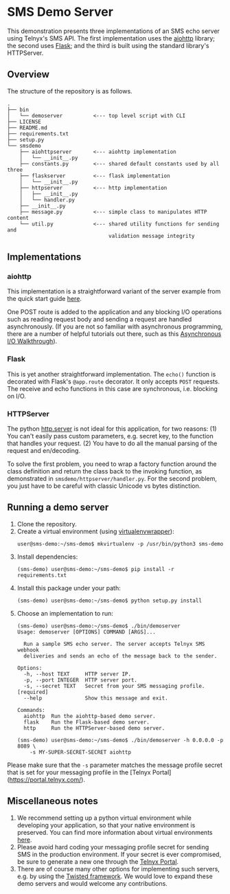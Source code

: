 # SMS Demo Server

This demonstration presents three implementations of an SMS echo server
using Telnyx's SMS API. The first implementation uses the
[aiohttp](http://aiohttp.readthedocs.io/en/stable/) library; the second
uses [Flask](http://flask.pocoo.org/); and the third is built using the
standard library's HTTPServer.

## Overview

The structure of the repository is as follows.

```
.
├── bin
│   └── demoserver          <--- top level script with CLI
├── LICENSE
├── README.md
├── requirements.txt
├── setup.py
└── smsdemo
    ├── aiohttpserver       <--- aiohttp implementation
    │   └── __init__.py
    ├── constants.py        <--- shared default constants used by all three
    ├── flaskserver         <--- flask implementation
    │   └── __init__.py
    ├── httpserver          <--- http implementation
    │   ├── __init__.py
    │   └── handler.py
    ├── __init__.py
    ├── message.py          <--- simple class to manipulates HTTP content
    └── util.py             <--- shared utility functions for sending and
                                 validation message integrity
```

## Implementations

### aiohttp

This implementation is a straightforward variant of the server example
from the quick start guide
[here](http://aiohttp.readthedocs.io/en/stable/tutorial.html).

One POST route is added to the application and any blocking I/O
operations such as reading request body and sending a request are
handled asynchronously. (If you are not so familiar with asynchronous
programming, there are a number of helpful tutorials out there, such as
this [Asynchronous I/O
Walkthrough](http://www.pgbovine.net/python-async-io-walkthrough.htm)).

### Flask

This is yet another straightforward implementation. The `echo()`
function is decorated with Flask's `@app.route` decorator. It only
accepts `POST` requests. The receive and echo functions in this case are
synchronous, i.e. blocking on I/O.

### HTTPServer

The python
[http.server](https://docs.python.org/3/library/http.server.html) is not
ideal for this application, for two reasons: (1) You can't easily pass
custom parameters, e.g. secret key, to the function that handles your
request. (2) You have to do all the manual parsing of the request and
en/decoding.

To solve the first problem, you need to wrap a factory function around
the class definition and return the class back to the invoking function,
as demonstrated in `smsdemo/httpserver/handler.py`. For the second
problem, you just have to be careful with classic Unicode vs bytes
distinction.

## Running a demo server

1. Clone the repository.
2. Create a virtual environment (using
   [virtualenvwrapper](https://virtualenvwrapper.readthedocs.io/en/latest/)):
   ```
   user@sms-demo:~/sms-demo$ mkvirtualenv -p /usr/bin/python3 sms-demo
   ```
3. Install dependencies:
   ```
   (sms-demo) user@sms-demo:~/sms-demo$ pip install -r requirements.txt
   ```
4. Install this package under your path:
   ```
   (sms-demo) user@sms-demo:~/sms-demo$ python setup.py install
   ```
5. Choose an implementation to run:
   ```
   (sms-demo) user@sms-demo:~/sms-demo$ ./bin/demoserver
   Usage: demoserver [OPTIONS] COMMAND [ARGS]...

     Run a sample SMS echo server. The server accepts Telnyx SMS webhook
     deliveries and sends an echo of the message back to the sender.

   Options:
     -h, --host TEXT     HTTP server IP.
     -p, --port INTEGER  HTTP server port.
     -s, --secret TEXT   Secret from your SMS messaging profile.  [required]
     --help              Show this message and exit.

   Commands:
     aiohttp  Run the aiohttp-based demo server.
     flask    Run the Flask-based demo server.
     http     Run the HTTPServer-based demo server.

   (sms-demo) user@sms-demo:~/sms-demo$ ./bin/demoserver -h 0.0.0.0 -p 8089 \
       -s MY-SUPER-SECRET-SECRET aiohttp
   ```

Please make sure that the `-s` parameter matches the message profile 
secret that is set for your messaging profile in the [Telnyx Portal]
(https://portal.telnyx.com/).

## Miscellaneous notes

1. We recommend setting up a python virtual environment while developing
   your application, so that your native environment is preserved. You
   can find more information about virtual environments
   [here](http://python-guide.readthedocs.io/en/latest/dev/virtualenvs/).
2. Please avoid hard coding your messaging profile secret for sending
   SMS in the production environment. If your secret is ever
   compromised, be sure to generate a new one through the [Telnyx
   Portal](https://portal.telnyx.com/).
3. There are of course many other options for implementing such servers,
   e.g. by using the [Twisted
   framework](https://twistedmatrix.com/trac/). We would love to expand
   these demo servers and would welcome any contributions.
